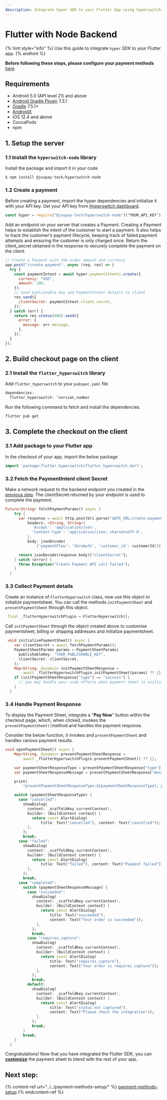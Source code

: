 ```yaml
---
description: Integrate hyper SDK to your Flutter App using hyperswitch-node
---
```


# Flutter with Node Backend

{% hint style="info" %}
Use this guide to integrate `hyper` SDK to your Flutter app.&#x20;
{% endhint %}

**Before following these steps, please configure your payment methods** [here](../../payment-methods-setup/cards.md).

## Requirements

* Android 5.0 (API level 21) and above
* [Android Gradle Plugin](https://developer.android.com/studio/releases/gradle-plugin) 7.3.1
* [Gradle](https://gradle.org/releases/) 7.5.1+
* [AndroidX](https://developer.android.com/jetpack/androidx/)
* iOS 12.4 and above
* CocoaPods
* npm

## 1. Setup the server

### 1.1 Install the `hyperswitch-node` library

Install the package and import it in your code

```js
$ npm install @juspay-tech/hyperswitch-node
```

### 1.2 Create a payment

Before creating a payment, import the hyper dependencies and initialize it with your API key. Get your API key from [Hyperswitch dashboard](https://app.hyperswitch.io/developers?tabIndex=1).

```js
const hyper = require("@juspay-tech/hyperswitch-node")(‘YOUR_API_KEY’);
```

Add an endpoint on your server that creates a Payment. Creating a Payment helps to establish the intent of the customer to start a payment. It also helps to track the customer’s payment lifecycle, keeping track of failed payment attempts and ensuring the customer is only charged once. Return the client\_secret obtained in the response to securely complete the payment on the client.

```js
// Create a Payment with the order amount and currency
app.post("/create-payment", async (req, res) => {
  try {
    const paymentIntent = await hyper.paymentIntents.create({
      currency: "USD",
      amount: 100,
    });
    // Send publishable key and PaymentIntent details to client
    res.send({
      clientSecret: paymentIntent.client_secret,
    });
  } catch (err) {
    return res.status(400).send({
      error: {
        message: err.message,
      },
    });
  }
});
```

## 2. Build checkout page on the client

### 2.1 Install the `flutter_hyperswitch` library

Add `flutter_hyperswitch` to your `pubspec.yaml` file

```js
dependencies:
  flutter_hyperswitch: ^version_number

```

Run the following command to fetch and install the dependencies.

```sh
flutter pub get
```

## 3. Complete the checkout on the client

### 3.1 Add package to your Flutter app

In the checkout of your app, import the below package

```dart
import 'package:flutter_hyperswitch/flutter_hyperswitch.dart';
```

### 3.2 Fetch the PaymentIntent client Secret

Make a network request to the backend endpoint you created in the [previous step](react-native-with-node-backend.md#id-1.2-create-a-payment). The clientSecret returned by your endpoint is used to complete the payment.

```dart
Future<String> fetchPaymentParams() async {
    try {
      var response = await http.post(Uri.parse("$API_URL/create-payment"),
          headers: <String, String>{
            'Accept': 'application/json',
            'Content-Type': 'application/json; charset=UTF-8',
          },
          body: jsonEncode(
              {'paymentFlow': 'ZeroAuth', 'customer_id': customerId}));

      return jsonDecode(response.body)["clientSecret"];
    } catch (error) {
      throw Exception("Create Payment API call failed");
    }
  }
```

### 3.3 Collect Payment details

Create an instance of `FlutterHyperswitch` class, now use this object to initialize paymentsheet.  You can call the methods `initPaymentSheet` and `presentPaymentSheet` through this object.

```dart
 final _flutterHyperswitchPlugin = FlutterHyperswitch();
```

Call `initPaymentSheet` through the object created above to customise paymentsheet, billing or shipping addresses and initialize paymentsheet.

```dart
 void initialisePaymentSheet() async {
    var clientSecret = await fetchPaymentParams();
    PaymentSheetParams params = PaymentSheetParams(
      publishableKey: "YOUR_PUBLISHABLE_KEY",
      clientSecret: clientSecret,
    );
    Map<String, dynamic> initPaymentSheetResponse =
        await _flutterHyperswitchPlugin.initPaymentSheet(params) ?? {};
    if (initPaymentSheetResponse["type"] == "success") {
      // you may handle your side effects when payment sheet is initialised
    }
  }
```

### 3.4 Handle Payment Response

To display the Payment Sheet, integrate a "**Pay Now**" button within the checkout page, which, when clicked, invokes the `presentPaymentSheet()`method and handles the payment response.

Consider the below function, it invokes and `presentPaymentSheet` and handles various payment results.

```dart
void openPaymentSheet() async {
    Map<String, dynamic> presentPaymentSheetResponse =
        await _flutterHyperswitchPlugin.presentPaymentSheet() ?? {};

    var paymentSheetResponseType = presentPaymentSheetResponse["type"];
    var paymentSheetResponseMessage = presentPaymentSheetResponse["message"];

    print(
        "presentPaymentSheetResponseType:${paymentSheetResponseType}, presentPaymentSheetMessage:${paymentSheetResponseMessage}");

    switch (paymentSheetResponseType) {
      case "cancelled":
        showDialog(
          context: _scaffoldKey.currentContext!,
          builder: (BuildContext context) {
            return const AlertDialog(
                title: Text("cancelled"), content: Text("cancelled"));
          },
        );
        break;
      case "failed":
        showDialog(
          context: _scaffoldKey.currentContext!,
          builder: (BuildContext context) {
            return const AlertDialog(
                title: Text("failed"), content: Text("Payment failed"));
          },
        );
        break;
      case "completed":
        switch (paymentSheetResponseMessage) {
          case "succeeded":
            showDialog(
              context: _scaffoldKey.currentContext!,
              builder: (BuildContext context) {
                return const AlertDialog(
                    title: Text("succeeded"),
                    content: Text("Your order is succeeded"));
              },
            );
            break;
          case "requires_capture":
            showDialog(
              context: _scaffoldKey.currentContext!,
              builder: (BuildContext context) {
                return const AlertDialog(
                    title: Text("requires_capture"),
                    content: Text("Your order is requires_capture"));
              },
            );
            break;
          default:
            showDialog(
              context: _scaffoldKey.currentContext!,
              builder: (BuildContext context) {
                return const AlertDialog(
                    title: Text("status not captured"),
                    content: Text("Please check the integration"));
              },
            );
            break;
        }
        break;
    }
  }
```

Congratulations! Now that you have integrated the  Flutter SDK, you can [**customize**](customization.md) the payment sheet to blend with the rest of your app.&#x20;

## Next step:

{% content-ref url="../../payment-methods-setup/" %}
[payment-methods-setup](../../payment-methods-setup/)
{% endcontent-ref %}
